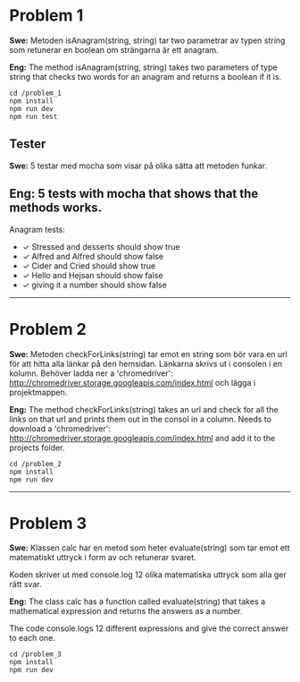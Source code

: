 # Problem 1
**Swe:**
Metoden isAnagram(string, string) tar two parametrar av typen string som retunerar en boolean om strängarna är ett anagram.

**Eng:**
The method isAnagram(string, string) takes two parameters of type string that checks two words for an anagram and returns a boolean if it is.
```
cd /problem_1
npm install
npm run dev
npm run test
```
## Tester
**Swe:**
5 testar med mocha som visar på olika sätta att metoden funkar.

**Eng:**
5 tests with mocha that shows that the methods works.
-------
Anagram tests:
-    ✓ Stressed and desserts should show true
-    ✓ Alfred and Alfred should show false
-    ✓ Cider and Cried should show true
-    ✓ Hello and Hejsan should show false
-    ✓ giving it a number should show false
-----

# Problem 2

**Swe:**
Metoden checkForLinks(string) tar emot en string som bör vara en url för att hitta alla länkar på den hemsidan.
Länkarna skrivs ut i consolen i en kolumn.
Behöver ladda ner a 'chromedriver':
<http://chromedriver.storage.googleapis.com/index.html>
och lägga i projektmappen.

**Eng:**
The method checkForLinks(string) takes an url and check for all the links on that url and prints them out in the consol in a column.
Needs to download a 'chromedriver':
<http://chromedriver.storage.googleapis.com/index.html>
and add it to the projects folder.

```
cd /problem_2
npm install
npm run dev
```
----
# Problem 3

**Swe:**
Klassen calc har en metod som heter evaluate(string) som tar emot ett matematiskt uttryck i form av  och retunerar svaret.

Koden skriver ut med console.log 12 olika matematiska uttryck som alla ger rätt svar.

**Eng:**
The class calc has a function called evaluate(string) that takes a mathematical expression and returns the answers as a number.

The code console.logs 12 different expressions and give the correct answer to each one.

```
cd /problem_3
npm install
npm run dev
```